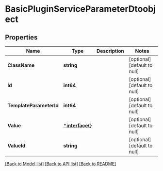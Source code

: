 # BasicPluginServiceParameterDtoobject

## Properties
Name | Type | Description | Notes
------------ | ------------- | ------------- | -------------
**ClassName** | **string** |  | [optional] [default to null]
**Id** | **int64** |  | [optional] [default to null]
**TemplateParameterId** | **int64** |  | [optional] [default to null]
**Value** | [***interface{}**](interface{}.md) |  | [optional] [default to null]
**ValueId** | **string** |  | [optional] [default to null]

[[Back to Model list]](../README.md#documentation-for-models) [[Back to API list]](../README.md#documentation-for-api-endpoints) [[Back to README]](../README.md)


